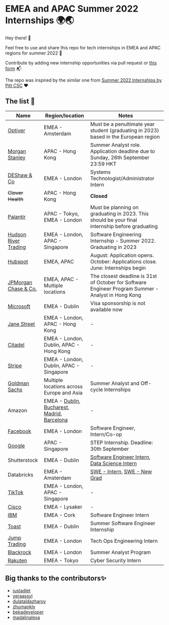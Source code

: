 # EMEA and APAC Summer 2022 Internships 🌍🌏

Hey there! 👋

Feel free to use and share this repo for tech internships in EMEA and APAC regions for summer 2022 🌱

Contribute by adding new internship opportunities via pull request or [this form](https://docs.google.com/forms/d/e/1FAIpQLSd7wl_nDL3IxgVnNAcvV4u9jX7_bnGUkJBVxsGGL3XPBx8BAw/viewform) 📬

The repo was inspired by the similar one from [Summer 2022 Internships by Pitt CSC](https://github.com/pittcsc/Summer2022-Internships) ❤️

## The list 📝

|  Name |  Region/location |  Notes  |
|-----|---------|--------------|
| [Optiver](https://www.optiver.com/working-at-optiver/career-opportunities/990203/?gh_src=2af42e681us) | EMEA - Amsterdam | Must be a penultimate year student (graduating in 2023) based in the European region |
| [Morgan Stanley](https://morganstanley.tal.net/vx/candidate/apply/11680) | APAC - Hong Kong | Summer Analyst role. Application deadline due to Sunday, 26th September 23:59 HKT |
| [DEShaw & Co](https://www.deshaw.com/careers/internships) | EMEA - London | Systems Technologist/Administrator Intern |
| <del>Clover Health</del> | APAC - Hong Kong | **Closed** |
| [Palantir](https://www.palantir.com/careers/) | APAC - Tokyo, EMEA - London | Must be planning on graduating in 2023. This should be your final internship before graduating |
| [Hudson River Trading](https://www.hudsonrivertrading.com/careers/job/?gh_jid=3015374) | EMEA - London, APAC - Singapore | Software Engineering Internship - Summer 2022. Graduating in 2023 |
| [Hubspot](https://www.hubspot.com/careers/students/intern-coop) | EMEA, APAC | August: Application opens. October: Applications close. June: Internships begin |
| [JPMorgan Chase & Co.](https://careers.jpmorgan.com/us/en/students/programs/software-engineer-summer) | EMEA, APAC - Multiple locations | The closest deadline is 31st of October for Software Engineer Program Summer - Analyst in Hong Kong |
| [Microsoft](https://careers.microsoft.com/students/us/en/job/1091350/Intern-Opportunities-for-Students-Ireland-Software-Engineering-Start-date-Summer-2022) | EMEA - Dublin | Visa sponsorship is not available now |
| [Jane Street](https://www.janestreet.com/join-jane-street/internships/) | EMEA - London, APAC - Hong Kong | - |
| [Citadel](https://www.citadel.com/careers/open-positions/positions-for-students/) | EMEA - London, Dublin, APAC - Hong Kong | - |
| [Stripe](https://stripe.com/jobs/search?q=intern+new+grad) | EMEA - London, Dublin, APAC - Singapore | - |
| [Goldman Sachs](https://www.goldmansachs.com/careers/students/programs/) | Multiple locations across Europe and Asia | Summer Analyst and Off-cycle Internships |
| Amazon| EMEA - [Dublin](https://www.amazon.jobs/en/jobs/1694116/software-development-engineer-internship-2022-dublin), [Bucharest](https://www.amazon.jobs/en/jobs/1674285/software-dev-engineer-intern-bucharest-summer-2022), [Madrid](https://www.amazon.jobs/en/jobs/1709009/software-development-engineer-internship-2022-madrid-spain), [Barcelona](https://www.amazon.jobs/en/jobs/1709010/software-development-engineer-internship-2022-barcelona-spain) | - |
| [Facebook](https://www.facebook.com/careers/v2/jobs/389614179266190/)| EMEA - London | Software Engineer, Intern/Co-op |
| [Google](https://careers.google.com/jobs/results/111206685625721542/) | APAC - Singapore | STEP Internship. Deadline: 30th September |
| Shutterstock | EMEA - Dublin | [Software Engineer Intern](https://shutterstock.wd1.myworkdayjobs.com/en-US/ShutterstockCareers/job/Dublin/Software-Engineer-Intern_R0001086), [Data Science Intern](https://shutterstock.wd1.myworkdayjobs.com/en-US/ShutterstockCareers/job/Dublin/Data-Science-Intern_R0001088) |
| Databricks | EMEA - Amsterdam | [SWE - Intern](https://databricks.com/company/careers/open-positions/job?gh_jid=5488592002), [SWE - New Grad](https://databricks.com/company/careers/open-positions/job?gh_jid=5488581002) |
| [TikTok](https://careers.tiktok.com/position?keywords=&category=6704215862603155720&location=&project=6994735642836977928&type=3&job_hot_flag=&current=1&limit=10) | EMEA - London, APAC - Singapore | - |
| [Cisco](https://jobs.cisco.com/jobs/ProjectDetail/Software-Engineering-Summer-Internship/1343429) | EMEA - Lysaker | - |
| [IBM](https://careers.ibm.com/job/13848226/software-engineer-intern-cork-ie/?codes=IBM_CareerWebSite) | EMEA - Cork | Software Engineer Intern |
| [Toast](https://careers.toasttab.com/job/?url=job&gh_jid=3461165) | EMEA - Dublin | Summer Software Engineer Internship |
| [Jump Trading](https://www.jumptrading.com/apply.html?gh_jid=2939854) | EMEA - London | Tech Ops Engineering Intern |
| [Blackrock](https://blackrock.tal.net/vx/lang-en-GB/mobile-0/brand-3/xf-730d836e367b/candidate/so/pm/1/pl/1/opp/5365-Summer-Analyst-Program-EMEA/en-GB) | EMEA - London | Summer Analyst Program |
| [Rakuten](https://rakuten.wd1.myworkdayjobs.com/en-US/RakutenInc/job/Tokyo-Japan/Security-Engineer--Internship----Cyber-Security-Defense-Department_00001089?_ga=2.231422941.379941621.1631862433-683823413.1631682348) | EMEA - Tokyo | Cyber Security Intern |

## Big thanks to the contributors✨
* [justadlet](https://github.com/justadlet)
* [yeraassyl](https://github.com/yeraassyl)
* [dulataldazharov](https://github.com/dulataldazharov)
* [zhumanklv](https://github.com/zhumanklv)
* [bekadeveloper](https://github.com/bekadeveloper)
* [madalinalexa](https://github.com/madalinalexa)
